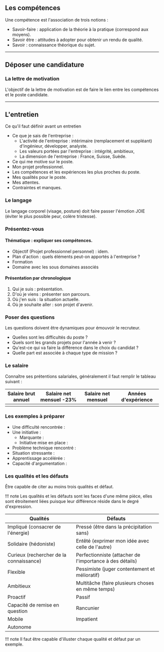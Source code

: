 ## Les compétences

Une compétence est l'association de trois notions :

* Savoir-faire : application de la théorie à la pratique (correspond aux moyens).
* Savoir être : attitudes à adopter pour obtenir un rendu de qualité.
* Savoir : connaissance théorique du sujet.

-----------------------------------------

## Déposer une candidature

### La lettre de motivation 

L'objectif de la lettre de motivation est de faire le lien entre les compétences et le poste candidate.

-----------------------------------------

## L'entretien

Ce qu'il faut définir avant un entretien 

* Ce que je sais de l'entreprise :
	* L'activité de l'entreprise : intérimaire (remplacement et suppléant) d'ingénieur, développer, analyste.
	* Les valeurs portées par l'entreprise : intégrité, ambitieux,
	* La dimension de l'entreprise : France, Suisse, Suède.
* Ce qui me motive sur le poste.
* Mon projet professionnel.
* Les compétences et les expériences les plus proches du poste.
* Mes qualités pour le poste.
* Mes attentes.
* Contraintes et manques.

### Le langage

Le langage corporel (visage, posture) doit faire passer l'émotion JOIE (éviter le plus possible peur, colère tristesse).

### Présentez-vous

#### Thématique : expliquer ses compétences.

* Objectif (Projet professionnel personnel) : idem.
* Plan d'action : quels éléments peut-on apportés à l'entreprise ?
* Formation
* Domaine avec les sous domaines associés

#### Présentation par chronologique

1. Qui je suis : présentation.
2. D'où je viens : présenter son parcours.
3. Où j'en suis : la situation actuelle.
4. Où je souhaite aller : son projet d'avenir.

### Poser des questions

Les questions doivent être dynamiques pour émouvoir le recruteur.

* Quelles sont les difficultés du poste ?
* Quels sont les grands projets pour l'année à venir ?
* Qu'est-ce qui va faire la différence dans le choix du candidat ?
* Quelle part est associée à chaque type de mission ?

### Le salaire

Connaître ses prétentions salariales, généralement il faut remplir le tableau suivant :


| Salaire brut annuel | Salaire net mensuel -23% | Salaire net mensuel | Années d'expérience |
|---------------------|--------------------------|---------------------|---------------------|
|                     |                          |                     |                     |

### Les exemples à préparer

* Une difficulté rencontrée :
* Une initiative :
    * Marquante :
    * Initiative mise en place :
* Problème technique rencontré :
* Situation stressante :
* Apprentissage accélérée :
* Capacité d'argumentation :

### Les qualités et les défauts

Être capable de citer au moins trois qualités et défaut. 

!!! note 
	Les qualités et les défauts sont les faces d'une même pièce, elles sont étroitement liées puisque leur différence réside dans le degré d'expression.

Qualités                                | Défauts 
----------------------------------------|---------------------------------------
Impliqué (consacrer de l'énergie)       | Pressé (être dans la précipitation sans)
Solidaire (hédoniste)                   | Entêté (exprimer mon idée avec celle de l'autre)
Curieux (rechercher de la connaissance) | Perfectionniste (attacher de l'importance à des détails)
Flexible                                | Pessimiste (juger contentement et mélioratif)
Ambitieux                               | Multitâche (faire plusieurs choses en même temps)
Proactif                                | Passif
Capacité de remise en question          | Rancunier
Mobile                                  | Impatient
Autonome                                |


!!! note
	Il faut être capable d'illuster chaque qualité et défaut par un exemple.
